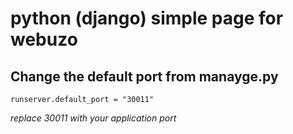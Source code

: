 # python (django) simple page for webuzo 

## Change the default port from manayge.py
```runserver.default_port = "30011"```

*replace 30011 with your application port*
